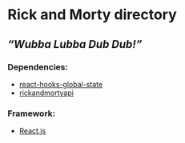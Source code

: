 # Rick and Morty directory


## _“Wubba Lubba Dub Dub!”_


### Dependencies:
- [react-hooks-global-state](https://github.com/dai-shi/react-hooks-global-state)
- [rickandmortyapi](https://rickandmortyapi.com/)

### Framework:
- [React.js](https://reactjs.org/)
